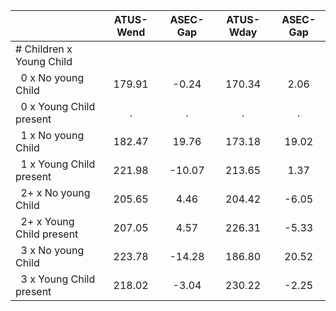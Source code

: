 
|                      |    ATUS-Wend |     ASEC-Gap |    ATUS-Wday |     ASEC-Gap |
| -------------------- | :----------: | :----------: | :----------: | :----------: |
| # Children x Young Child |              |              |              |              |
| &nbsp;&nbsp;0 x No young Child |       179.91 |        -0.24 |       170.34 |         2.06 |
| &nbsp;&nbsp;0 x Young Child present |            . |            . |            . |            . |
| &nbsp;&nbsp;1 x No young Child |       182.47 |        19.76 |       173.18 |        19.02 |
| &nbsp;&nbsp;1 x Young Child present |       221.98 |       -10.07 |       213.65 |         1.37 |
| &nbsp;&nbsp;2+ x No young Child |       205.65 |         4.46 |       204.42 |        -6.05 |
| &nbsp;&nbsp;2+ x Young Child present |       207.05 |         4.57 |       226.31 |        -5.33 |
| &nbsp;&nbsp;3 x No young Child |       223.78 |       -14.28 |       186.80 |        20.52 |
| &nbsp;&nbsp;3 x Young Child present |       218.02 |        -3.04 |       230.22 |        -2.25 |

